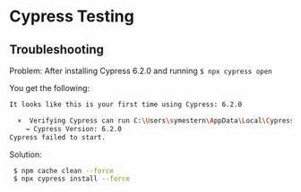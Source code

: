 # Cypress Testing

## Troubleshooting

Problem: After installing Cypress 6.2.0 and running `$ npx cypress open`

You get the following:

```bash
It looks like this is your first time using Cypress: 6.2.0

  ×  Verifying Cypress can run C:\Users\symestern\AppData\Local\Cypress\Cache\6.2.0\Cypress
    → Cypress Version: 6.2.0
Cypress failed to start.
```

Solution:

```bash
 $ npm cache clean --force
 $ npx cypress install --force
```
